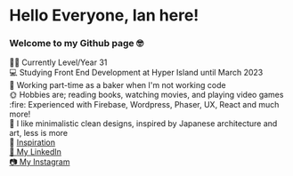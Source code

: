 <h1>Hello Everyone, Ian here!</h1> 
  
  <h3>Welcome to my Github page 🤓</h3>

<p>🏳️‍🌈 Currently Level/Year 31<br>
💻 Studying Front End Development at Hyper Island until March 2023<br>
🥐 Working part-time as a baker when I'm not working code<br>
🌞 Hobbies are; reading books, watching movies, and playing video games<br>
  :fire: Experienced with Firebase, Wordpress, Phaser, UX, React and much more! 
  <br>
  🌊 I like minimalistic clean designs, inspired by Japanese architecture and art, less is more
  <br>
  💙 <a href="https://www.mikiyakobayashi.com/">Inspiration
  <br>
  💼 <a href="https://www.linkedin.com/in/ian-wallenberg-258bb521b/">My LinkedIn
    <br>
📷 <a href="https://www.instagram.com/Vincentthefox/">My Instagram</p>
